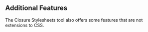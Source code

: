 ## Additional Features

The Closure Stylesheets tool also offers some features that are not extensions
to CSS.